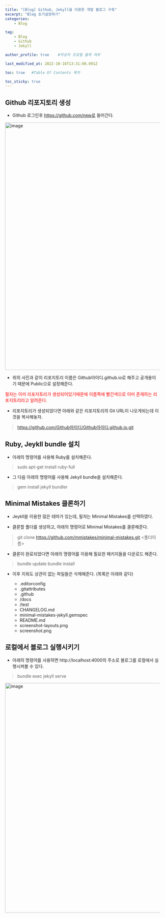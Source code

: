 ```yaml
---
title: "[Blog] Github, Jekyll을 이용한 개발 블로그 구축" 
excerpt: "Blog 초기설정하기"
categories:
    - Blog

tag:
    - Blog
    - Github 
    - Jekyll

author_profile: true    #작성자 프로필 출력 여부

last_modified_at: 2022-10-16T13:31:08.091Z

toc: true   #Table Of Contents 목차 

toc_sticky: true
---
```



## Github 리포지토리 생성

- Github 로그인후 https://github.com/new로 들어간다.

<img width="806" alt="image" src="https://user-images.githubusercontent.com/53817611/196038444-9cb3185d-1c22-48e4-84e6-a52ecda01de0.png">

- 위의 사진과 같이 리포지토리 이름은 Github아이디.github.io로 해주고 공개용이기 때문에 Public으로 설정해준다.

<span style="color:red">
    필자는 이미 리포지토리가 생성되어있기때문에 이름쪽에 빨간색으로 이미 존재하는 리포지토리라고 알려준다.
</span>

- 리포지토리가 생성되었다면 아래와 같은 리포지토리의 Git URL이 나오게되는데 이것을 복사해놓자.
> https://github.com/Github아이디/Github아이디.github.io.git

## Ruby, Jeykll bundle 설치

- 아래의 명령어를 사용해 Ruby를 설치해준다.
> sudo apt-get install ruby-full

- 그 다음 아래의 명령어를 사용해 Jekyll bundle을 설치해준다.
> gem install jekyll bundler

## Minimal Mistakes 클론하기

- Jeykll을 이용한 많은 테마가 있는데, 필쟈는 Minimal Mistakes를 선택하였다.

- 클론할 폴더를 생성하고, 아래의 명령어로 Minimal Mistakes를 클론해준다.
> git clone https://github.com/mmistakes/minimal-mistakes.git <폴더이름>

- 클론이 완료되었다면 아래의 명령어를 이용해 필요한 패키지들을 다운로드 해준다.
> bundle update
> bundle install

- 이후 지워도 상관이 없는 파일들은 삭제해준다. (목록은 아래와 같다)

    * .editorconfig
    * .gitattributes
    * .github
    * /docs
    * /test
    * CHANGELOG.md
    * minimal-mistakes-jekyll.gemspec
    * README.md
    * screenshot-layouts.png
    * screenshot.png

## 로컬에서 블로그 실행시키기

- 아래의 명령어를 사용하면 http://localhost:4000의 주소로 블로그를 로컬에서 실행시켜볼 수 있다.
> bundle exec jekyll serve

<img width="748" alt="image" src="https://user-images.githubusercontent.com/53817611/196040170-ac9d05be-882d-4c3c-b85e-54f6d3c33291.png">
